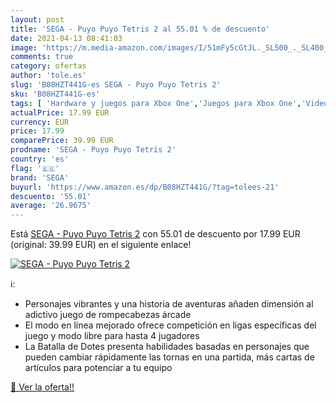 ```yaml
---
layout: post
title: 'SEGA - Puyo Puyo Tetris 2 al 55.01 % de descuento'
date: 2021-04-13 08:41:03
image: 'https://m.media-amazon.com/images/I/51mFy5cGtJL._SL500_._SL400_.jpg'
comments: true
category: ofertas
author: 'tole.es'
slug: 'B08HZT441G-es SEGA - Puyo Puyo Tetris 2'
sku: 'B08HZT441G-es'
tags: [ 'Hardware y juegos para Xbox One','Juegos para Xbox One','Videojuegos','sega', ]
actualPrice: 17.99 EUR
currency: EUR
price: 17.99
comparePrice: 39.99 EUR
prodname: 'SEGA - Puyo Puyo Tetris 2'
country: 'es'
flag: '🇪🇸'
brand: 'SEGA'
buyurl: 'https://www.amazon.es/dp/B08HZT441G/?tag=tolees-21'
descuento: '55.01'
average: '26.9675'
---
```


Está [SEGA - Puyo Puyo Tetris 2](https://www.amazon.es/dp/B08HZT441G/?tag=tolees-21) con 55.01 de descuento por 17.99 EUR (original: 39.99 EUR) en el siguiente enlace!

[![SEGA - Puyo Puyo Tetris 2](https://m.media-amazon.com/images/I/51mFy5cGtJL._SL500_._SL400_.jpg)](https://www.amazon.es/dp/B08HZT441G/?tag=tolees-21)

ℹ️:

- Personajes vibrantes y una historia de aventuras añaden dimensión al adictivo juego de rompecabezas árcade
- El modo en línea mejorado ofrece competición en ligas específicas del juego y modo libre para hasta 4 jugadores
- La Batalla de Dotes presenta habilidades basadas en personajes que pueden cambiar rápidamente las tornas en una partida, más cartas de artículos para potenciar a tu equipo

[🛒 Ver la oferta!!](https://www.amazon.es/dp/B08HZT441G/?tag=tolees-21)
